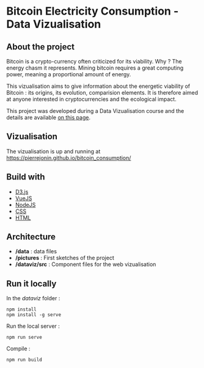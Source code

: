 # Bitcoin Electricity Consumption - Data Vizualisation

## About the project

Bitcoin is a crypto-currency often criticized for its viability. Why ? The energy chasm it represents.
Mining bitcoin requires a great computing power, meaning a proportional amount of energy.

This vizualisation aims to give information about the energetic viability of Bitcoin : its origins, its evolution, comparision elements. It is therefore aimed at anyone interested in cryptocurrencies and the ecological impact.

This project was developed during a Data Vizualisation course and the details are available [on this page](https://lyondataviz.github.io/teaching/lyon1-m2/2019/projets.html).

## Vizualisation

The vizualisation is up and running at https://pierrejonin.github.io/bitcoin_consumption/

## Build with 
* [D3.js](https://d3js.org/)
* [VueJS](https://vuejs.org/)
* [NodeJS](https://nodejs.org/en/)
* [CSS](https://developer.mozilla.org/fr/docs/Web/CSS)
* [HTML](https://developer.mozilla.org/fr/docs/Web/HTML)

## Architecture 
* **/data** : data files
* **/pictures** : First sketches of the project
* **/dataviz/src** : Component files for the web vizualisation

## Run it locally

In the *dataviz* folder :     

```
npm install 
npm install -g serve
```   
Run the local server :  
```
npm run serve
```  

Compile : 
```
npm run build
```
